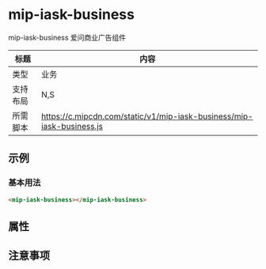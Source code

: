 # mip-iask-business

mip-iask-business 爱问商业广告组件

标题|内容
----|----
类型|业务
支持布局|N,S|
所需脚本|https://c.mipcdn.com/static/v1/mip-iask-business/mip-iask-business.js

## 示例

### 基本用法
```html
<mip-iask-business></mip-iask-business>
```
## 属性

## 注意事项
